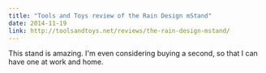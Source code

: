 ```yaml
---
title: "Tools and Toys review of the Rain Design mStand"
date: 2014-11-19
link: http://toolsandtoys.net/reviews/the-rain-design-mstand/
---
```

 This stand is amazing. I'm even considering buying a second, so that I can have one at work and home.
